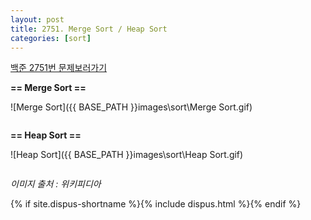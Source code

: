 ```yaml
---
layout: post
title: 2751. Merge Sort / Heap Sort
categories: [sort]
---
```

[백준 2751번 문제보러가기](https://www.acmicpc.net/problem/2751)

**== Merge Sort ==**

![Merge Sort]({{ BASE_PATH }}images\sort\Merge Sort.gif)

```c

```



**== Heap Sort ==**

![Heap Sort]({{ BASE_PATH }}images\sort\Heap Sort.gif)

```c

```

*이미지 출처 : 위키피디아*

{% if site.dispus-shortname %}{% include dispus.html %}{% endif %}